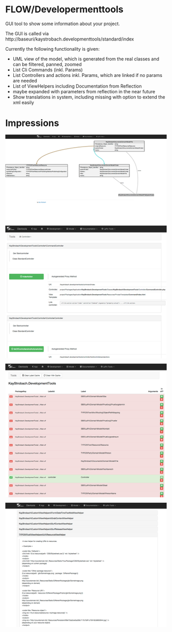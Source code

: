 FLOW/Developermenttools
=======================

GUI tool to show some information about your project.

The GUI is called via http://baseuri/kaystrobach.developmenttools/standard/index

Currently the following functionality is given:

* UML view of the model, which is generated from the real classes and can be filtered, panned, zoomed
* List Cli Commands (inkl. Params) 
* List Controllers and actions inkl. Params, which are linked if no params are needed
* List of ViewHelpers including Documentation from Reflection
 * maybe expanded with parameters from reflection in the near future
* Show translations in system, including missing with option to extend the xml easily

Impressions
===========
![Model](Documentation/Images/model.png)

![Controller](Documentation/Images/controllers.png)

![Translations](Documentation/Images/translations.png)

![ViewHelpers](Documentation/Images/viewhelpers.png)